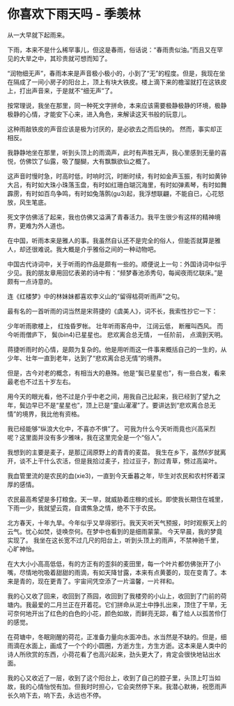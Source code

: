# 你喜欢下雨天吗 - 季羡林

从一大早就下起雨来。

下雨，本来不是什么稀罕事儿，但这是春雨，俗话说：“春雨贵似油。”而且又在罕见的大旱之中，其珍贵就可想而知了。

“润物细无声”，春雨本来是声音极小极小的，小到了“无”的程度。但是，我现在坐在隔成了一间小房子的阳台上，顶上有块大铁皮。楼上滴下来的檐溜就打在这铁皮上，打出声音来，于是就不“细无声”了。

按常理说，我坐在那里，同一种死文字拼命，本来应该需要极静极静的环境，极静极静的心情，才能安下心来，进入角色，来解读这天书般的玩意儿。

这种雨敲铁皮的声音应该是极为讨厌的，是必欲去之而后快的。 然而，事实却正相反。

我静静地坐在那里，听到头顶上的雨滴声，此时有声胜无声，我心里感到无量的喜悦，仿佛饮了仙露，吸了醍醐，大有飘飘欲仙之概了。

这声音时慢时急，时高时低，时响时沉，时断时续，有时如金声玉振，有时如黄钟大吕，有时如大珠小珠落玉盘，有时如红珊白瑚沉海里，有时如弹素琴，有时如舞霹雳，有时如百鸟争鸣，有时如兔落鹘(gu3)起，我浮想联翩，不能自已，心花怒放，风生笔底。

死文字仿佛活了起来，我也仿佛又溢满了青春活力。我平生很少有这样的精神境界，更难为外人道也。

在中国，听雨本来是雅人的事。我虽然自认还不是完全的俗人，但能否就算是雅人，却还很难说。我大概是介乎雅俗之间的一种动物吧。

中国古代诗词中，关于听雨的作品是颇有一些的。顺便说上一句：外国诗词中似乎少见。我的朋友章用回忆表弟的诗中有：“频梦春池添秀句，每闻夜雨忆联床。”是颇有一点诗意的。

连《红楼梦》中的林妹妹都喜欢李义山的“留得枯荷听雨声”之句。

最有名的一首听雨的词当然是宋蒋捷的《虞美人》，词不长，我索性抄它一下：

少年听雨歌楼上， 红烛昏罗帐。 壮年听雨客舟中， 江阔云低， 断雁叫西风。 而今听雨僧庐下， 鬓(bin4)已星星也。 悲欢离合总无情， 一任阶前， 点滴到天明。

蒋捷听雨时的心情，是颇为复杂的。他是用听雨这一件事来概括自己的一生的，从少年、壮年一直到老年，达到了“悲欢离合总无情”的境界。

但是，古今对老的概念，有相当大的悬殊。他是“鬓已星星也”，有一些白发，看来最老也不过五十岁左右。

用今天的眼光看，他不过是介乎中老之间，用我自己比起来，我已经到了望九之年，鬓边早已不是“星星也”，顶上已是“童山濯濯”了。要讲达到“悲欢离合总无情”的境界，我比他有资格。

我已经能够“纵浪大化中，不喜亦不惧”了。 可我为什么今天听雨竟也兴高采烈呢？这里面并没有多少雅味，我在这里完全是一个“俗人”。

我想到的主要是麦子，是那辽阔原野上的青青的麦苗。 我生在乡下，虽然6岁就离开，谈不上干什么农活，但是我拾过麦子，捡过豆子，割过青草，劈过高粱叶。

我血管里流的是农民的血(xie3)，一直到今天垂暮之年，毕生对农民和农村怀着深厚的感情。

农民最高希望是多打粮食。天一旱，就威胁着庄稼的成长。即使我长期住在城里，下雨一少，我就望云霓，自谓焦急之情，绝不下于农民。

北方春天，十年九旱。今年似乎又旱得邪行。我天天听天气预报，时时观察天上的云气。忧心如焚，徒唤奈何。在梦中也看到的是细雨蒙蒙。 今天早晨，我的梦竟实现了。 我坐在这长宽不过几尺的阳台上，听到头顶上的雨声，不禁神驰千里，心旷神怡。

在大大小小高高低低，有的方正有的歪斜的麦田里，每一个叶片都仿佛张开了小嘴，尽情地吮吸着甜甜的雨滴，有如天降甘露，本来有点黄萎的，现在变青了。本来是青的，现在更青了。宇宙间凭空添了一片温馨，一片祥和。

我的心又收了回来，收回到了燕园，收回到了我楼旁的小山上，收回到了门前的荷塘内。我最爱的二月兰正在开着花。它们拼命从泥土中挣扎出来，顶住了干旱，无可奈何地开出了红色的白色的小花，颜色如故，而鲜亮无踪，看了给人以孤苦伶仃的感觉。

在荷塘中，冬眠刚醒的荷花，正准备力量向水面冲击。水当然是不缺的。但是，细雨滴在水面上，画成了一个个的小圆圈，方逝方生，方生方逝。这本来是人类中的诗人所欣赏的东西，小荷花看了也高兴起来，劲头更大了，肯定会很快地钻出水面。

我的心又收近了一层，收到了这个阳台上，收到了自己的腔子里，头顶上叮当如故，我的心情怡悦有加。但我时时担心，它会突然停下来。我潜心默祷，祝愿雨声长久响下去，响下去，永远也不停。
